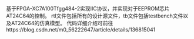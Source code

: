 基于FPGA-XC7A100Tfgg484-2实现IIC协议，并实现对于EEPROM芯片AT24C64的控制。
rtl文件包括所有的设计源文件，tb文件包括testbench文件以及AT24C64的仿真模型。
代码详细介绍可前往https://blog.csdn.net/m0_56222647/article/details/136815041